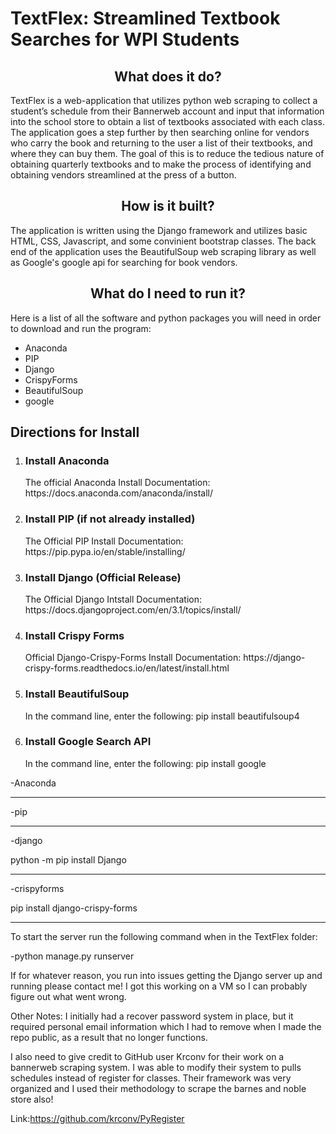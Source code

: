 # TextFlex: Streamlined Textbook Searches for WPI Students

<h2 align="center"> What does it do?</h2>

<p>TextFlex is a web-application that utilizes python web scraping to collect a student’s schedule from their Bannerweb account  and input that information into the school store to obtain a list of textbooks associated with each class. The application goes a step further by then searching online for vendors who carry the book and returning to the user a list of their textbooks, and where they can buy them. The goal of this is to reduce the tedious nature of obtaining quarterly textbooks and to make the process of identifying and obtaining vendors streamlined at the press of a button.</p>

<h2 align="center">How is it built?</h2>

The application is written using the Django framework and utilizes basic HTML, CSS, Javascript, and some convinient bootstrap classes. The back end of the application uses the BeautifulSoup web scraping library as well as Google's google api for searching for book vendors.

<h2 align="center">What do I need to run it?</h2>

<p>Here is a list of all the software and python packages you will need in order to download and run the program:</p>
<ul>
  <li>Anaconda
  <li>PIP
  <li>Django
  <li>CrispyForms
  <li>BeautifulSoup
  <li>google
</ul>

<h2>Directions for Install</h2>

<ol>
<li> <h3>Install Anaconda</h3>
  <p>The official Anaconda Install Documentation: https://docs.anaconda.com/anaconda/install/</p>

<li> <h3>Install PIP (if not already installed)</h3>
  <p>The Official PIP Install Documentation: https://pip.pypa.io/en/stable/installing/</p>

<li> <h3>Install Django (Official Release)</h3>
  <p>The Official Django Intstall Documentation: https://docs.djangoproject.com/en/3.1/topics/install/</p>

<li> <h3>Install Crispy Forms</h3>
  <p>Official Django-Crispy-Forms Install Documentation: https://django-crispy-forms.readthedocs.io/en/latest/install.html</p>

<li> <h3>Install BeautifulSoup</h3>
  <p>In the command line, enter the following: pip install beautifulsoup4</p>

<li> <h3>Install Google Search API</h3>
  <p>In the command line, enter the following: pip install google</p>
</ol>

-Anaconda

-------------------------------
-pip

-------------------------------
-django

python -m pip install Django

-------------------------------
-crispyforms

pip install django-crispy-forms

-------------------------------
To start the server run the following command when in the TextFlex folder:

-python manage.py runserver

If for whatever reason, you run into issues getting the Django server up and running please contact me! I got this working on a VM so I can probably figure out what went wrong.

Other Notes: I initially had a recover password system in place, but it required personal email information which I had to remove when I made the repo public, as a result that no longer functions.

I also need to give credit to GitHub user Krconv for their work on a bannerweb scraping system. I was able to modify their system to pulls schedules instead of register for classes. Their framework was very organized and I used their methodology to scrape the barnes and noble store also!

Link:https://github.com/krconv/PyRegister 
